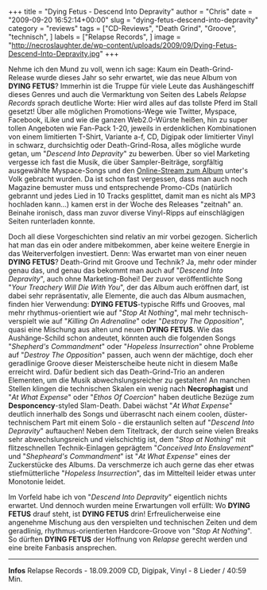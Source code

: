 +++
title = "Dying Fetus - Descend Into Depravity"
author = "Chris"
date = "2009-09-20 16:52:14+00:00"
slug = "dying-fetus-descend-into-depravity"
category = "reviews"
tags = ["CD-Reviews", "Death Grind", "Groove", "technisch", ]
labels = ["Relapse Records", ]
image = "http://necroslaughter.de/wp-content/uploads/2009/09/Dying-Fetus-Descend-Into-Depravity.jpg"
+++

Nehme ich den Mund zu voll, wenn ich sage: Kaum ein Death-Grind-Release wurde dieses Jahr so sehr erwartet, wie das neue Album von **DYING FETUS**? Immerhin ist die Truppe für viele Leute das Aushängeschiff dieses Genres und auch die Vermarktung von Seiten des Labels _Relapse Records_ sprach deutliche Worte: Hier wird alles auf das tollste Pferd im Stall gesetzt! Über alle möglichen Promotions-Wege wie Twitter, Myspace, Facebook, iLike und wie die ganzen Web2.0-Würste heißen, hin zu super tollen Angeboten wie Fan-Pack 1-20, jeweils in erdenklichen Kombinationen von einem limitierten T-Shirt, Variante a-f, CD, Digipak oder limitierter Vinyl in schwarz, durchsichtig oder Death-Grind-Rosa, alles mögliche wurde getan, um "_Descend Into Depravity_" zu bewerben. Über so viel Marketing vergesse ich fast die Musik, die über Sampler-Beiträge, sorgfältig ausgewählte Myspace-Songs und den <a href="http://www.descendintodepravity.info/">Online-Stream zum Album</a> unter's Volk gebracht wurden. Da ist schon fast vergessen, dass man auch noch Magazine bemuster muss und entsprechende Promo-CDs (natürlich gebrannt und jedes Lied in 10 Tracks gesplittet, damit man es nicht als MP3 hochladen kann...) kamen erst in der Woche des Releases "zeitnah" an. Beinahe ironisch, dass man zuvor diverse Vinyl-Ripps auf einschlägigen Seiten runterladen konnte.

Doch all diese Vorgeschichten sind relativ an mir vorbei gezogen. Sicherlich hat man das ein oder andere mitbekommen, aber keine weitere Energie in das Weiterverfolgen investiert. Denn: Was erwartet man von einer neuen **DYING FETUS**? Death-Grind mit Groove und Technik? Ja, mehr oder minder genau das, und genau das bekommt man auch auf "_Descend Into Depravity_", auch ohne Marketing-Bohei! Der zuvor veröffentlichte Song "_Your Treachery Will Die With You_", der das Album auch eröffnen darf, ist dabei sehr repräsentativ, alle Elemente, die auch das Album ausmachen, finden hier Verwendung: **DYING FETUS**-typische Riffs und Grooves, mal mehr rhythmus-orientiert wie auf "_Stop At Nothing_", mal mehr technisch-verspielt wie auf "_Killing On Adrenaline_" oder "_Destroy The Opposition_", quasi eine Mischung aus alten und neuen **DYING FETUS**. Wie das Aushänge-Schild schon andeutet, könnten auch die folgenden Songs "_Shepherd's Commandment_" oder "_Hopeless Insurrection_" ohne Probleme auf "_Destroy The Opposition_" passen, auch wenn der mächtige, doch eher geradlinige Groove dieser Meisterscheibe heute nicht in diesem Maße erreicht wird. Dafür bedient sich das Death-Grind-Trio an anderen Elementen, um die Musik abwechslungsreicher zu gestalten! An manchen Stellen klingen die technischen Skalen ein wenig nach **Necrophagist** und "_At What Expense_" oder "_Ethos Of Coercion_" haben deutliche Bezüge zum **Desponcency**-styled Slam-Death. Dabei wächst "_At What Expense_" deutlich innerhalb des Songs und überrascht nach einem coolen, düster-technischem Part mit einem Solo - die erstaunlich selten auf "_Descend Into Depravity_" auftauchen! Neben dem Titeltrack, der durch seine vielen Breaks sehr abwechslungsreich und vielschichtig ist, dem "_Stop at Nothing_" mit flitzeschnellen Technik-Einlagen geprägtem "_Conceived Into Enslavement_" und "_Shepheard's Commandment_" ist "_At What Expense_" eines der Zuckerstücke des Albums. Da verschmerze ich auch gerne das eher etwas stiefmütterliche "_Hopeless Insurrection_", das im Mittelteil leider etwas unter Monotonie leidet.

Im Vorfeld habe ich von "_Descend Into Depravity_" eigentlich nichts erwartet. Und dennoch wurden meine Erwartungen voll erfüllt: Wo **DYING FETUS** drauf steht, ist **DYING FETUS** drin! Erfreulicherweise eine angenehme Mischung aus den verspielten und technischen Zeiten und dem geradlinig, rhythmus-orientierten Hardcore-Groove von "_Stop At Nothing_". So dürften **DYING FETUS** der Hoffnung von _Relapse_ gerecht werden und eine breite Fanbasis ansprechen.





---
**Infos**
Relapse Records - 18.09.2009
CD, Digipak, Vinyl - 8 Lieder / 40:59 Min.
